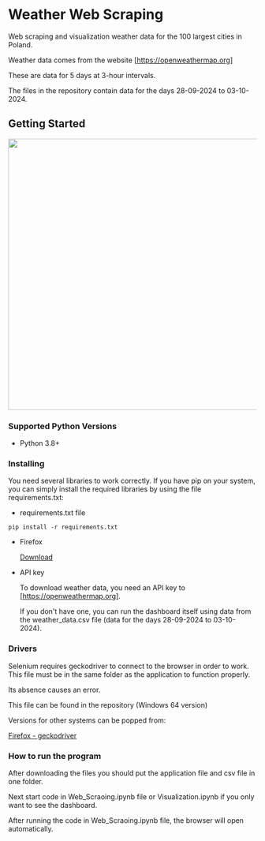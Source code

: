 # Weather Web Scraping

Web scraping and visualization  weather data for the 100 largest cities in Poland.

Weather data comes from the website [https://openweathermap.org]

These are data for 5 days at 3-hour intervals. 

The files in the repository contain data for the days 28-09-2024 to 03-10-2024.

## Getting Started

[<img src="https://images.theconversation.com/files/442675/original/file-20220126-17-1i0g402.jpg?ixlib=rb-4.1.0&q=45&auto=format&w=1356&h=668&fit=crop" width="550"/>](image.png)

### Supported Python Versions

* Python 3.8+

### Installing

You need several libraries to work correctly.
If you have pip on your system, you can simply install the required libraries by using the file requirements.txt:

* requirements.txt file
```
pip install -r requirements.txt
```

* Firefox 

    [Download](https://www.mozilla.org/pl/firefox/download/thanks/)

* API key

    To download weather data, you need an API key to [https://openweathermap.org]. 

    If you don't have one, you can run the dashboard itself using data from the weather_data.csv file (data for the days 28-09-2024 to 03-10-2024).

### Drivers

Selenium requires geckodriver to connect to the browser in order to work. This file must be in the same folder as the application to function properly.

Its absence causes an error.

This file can be found in the repository (Windows 64 version)

Versions for other systems can be popped from: 

[Firefox - geckodriver](https://github.com/mozilla/geckodriver/releases)

### How to run the program

After downloading the files
you should put the application file and csv file in one folder.

Next start code in Web_Scraoing.ipynb file or Visualization.ipynb if you only want to see the dashboard.

After running the code in Web_Scraoing.ipynb file, the browser will open automatically. 


